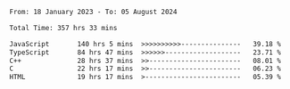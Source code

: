 <!-- ![GitHub metrics](https://metrics.lecoq.io/i-ice-bear) -->  

<!--START_SECTION:waka-->

```txt
From: 18 January 2023 - To: 05 August 2024

Total Time: 357 hrs 33 mins

JavaScript       140 hrs 5 mins  >>>>>>>>>>---------------   39.18 %
TypeScript       84 hrs 47 mins  >>>>>>-------------------   23.71 %
C++              28 hrs 37 mins  >>-----------------------   08.01 %
C                22 hrs 17 mins  >>-----------------------   06.23 %
HTML             19 hrs 17 mins  >------------------------   05.39 %
```

<!--END_SECTION:waka-->
###
